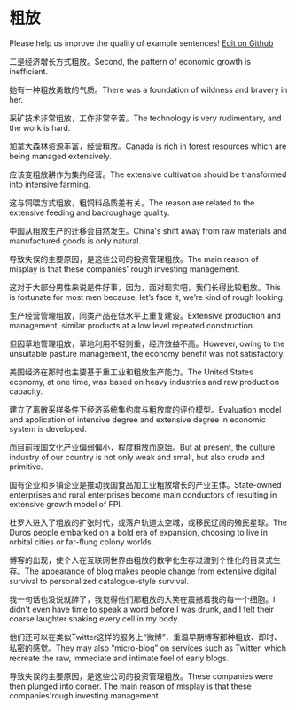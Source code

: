 # 粗放

Please help us improve the quality of example sentences! [Edit on Github](https://github.com/jiyushe/jiyu-example-sentence-source/blob/main/chinese/cufang.md)

<p><span class="chinese">二是经济增长方式粗放。</span><span class="english">Second, the pattern of economic growth is inefficient.</span></p>

<p><span class="chinese">她有一种粗放勇敢的气质。</span><span class="english">There was a foundation of wildness and bravery in her.</span></p>

<p><span class="chinese">采矿技术非常粗放，工作非常辛苦。</span><span class="english">The technology is very rudimentary, and the work is hard.</span></p>

<p><span class="chinese">加拿大森林资源丰富，经营粗放。</span><span class="english">Canada is rich in forest resources which are being managed extensively.</span></p>

<p><span class="chinese">应该变粗放耕作为集约经营。</span><span class="english">The extensive cultivation should be transformed into intensive farming.</span></p>

<p><span class="chinese">这与饲喂方式粗放，粗饲料品质差有关。</span><span class="english">The reason are related to the extensive feeding and badroughage quality.</span></p>

<p><span class="chinese">中国从粗放生产的迁移会自然发生。</span><span class="english">China's shift away from raw materials and manufactured goods is only natural.</span></p>

<p><span class="chinese">导致失误的主要原因，是这些公司的投资管理粗放。</span><span class="english">The main reason of misplay is that these companies' rough investing management.</span></p>

<p><span class="chinese">这对于大部分男性来说是件好事，因为，面对现实吧，我们长得比较粗放。</span><span class="english">This is fortunate for most men because, let’s face it, we’re kind of rough looking.</span></p>

<p><span class="chinese">生产经营管理粗放，同类产品在低水平上重复建设。</span><span class="english">Extensive production and management, similar products at a low level repeated construction.</span></p>

<p><span class="chinese">但因草地管理粗放，草地利用不轻则重，经济效益不高。</span><span class="english">However, owing to the unsuitable pasture management, the economy benefit was not satisfactory.</span></p>

<p><span class="chinese">美国经济在那时也主要基于重工业和粗放生产能力。</span><span class="english">The United States economy, at one time, was based on heavy industries and raw production capacity.</span></p>

<p><span class="chinese">建立了离散采样条件下经济系统集约度与粗放度的评价模型。</span><span class="english">Evaluation model and application of intensive degree and extensive degree in economic system is developed.</span></p>

<p><span class="chinese">而目前我国文化产业偏弱偏小，程度粗放而原始。</span><span class="english">But at present, the culture industry of our country is not only weak and small, but also crude and primitive.</span></p>

<p><span class="chinese">国有企业和乡镇企业是推动我国食品加工业粗放增长的产业主体。</span><span class="english">State-owned enterprises and rural enterprises become main conductors of resulting in extensive growth model of FPI.</span></p>

<p><span class="chinese">杜罗人进入了粗放的扩张时代，或落户轨道太空城，或移民辽阔的殖民星球。</span><span class="english">The Duros people embarked on a bold era of expansion, choosing to live in orbital cities or far-flung colony worlds.</span></p>

<p><span class="chinese">博客的出现，使个人在互联网世界由粗放的数字化生存过渡到个性化的目录式生存。</span><span class="english">The appearance of blog makes people change from extensive digital survival to personalized catalogue-style survival.</span></p>

<p><span class="chinese">我一句话也没说就醉了，我觉得他们那粗放的大笑在震撼着我的每一个细胞。</span><span class="english">I didn't even have time to speak a word before I was drunk, and I felt their coarse laughter shaking every cell in my body.</span></p>

<p><span class="chinese">他们还可以在类似Twitter这样的服务上“微博”，重温早期博客那种粗放、即时、私密的感觉。</span><span class="english">They may also “micro-blog” on services such as Twitter, which recreate the raw, immediate and intimate feel of early blogs.</span></p>

<p><span class="chinese">导致失误的主要原因，是这些公司的投资管理粗放。</span><span class="english">These companies were then plunged into corner. The main reason of misplay is that these companies'rough investing management.</span></p>

